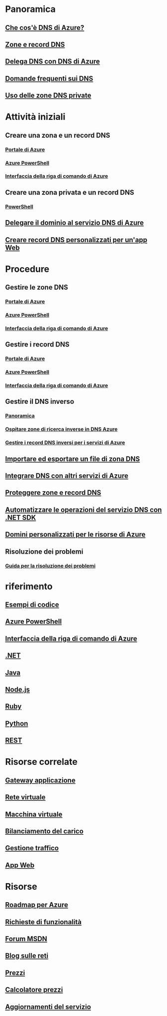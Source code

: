 # Panoramica

## [Che cos'è DNS di Azure?](dns-overview.md)
## [Zone e record DNS](dns-zones-records.md)
## [Delega DNS con DNS di Azure](dns-domain-delegation.md)
## [Domande frequenti sui DNS](dns-faq.md)
## [Uso delle zone DNS private](private-dns-overview.md)

# Attività iniziali

## Creare una zona e un record DNS
### [Portale di Azure](dns-getstarted-portal.md)
### [Azure PowerShell](dns-getstarted-powershell.md)
### [Interfaccia della riga di comando di Azure](dns-getstarted-cli.md)

## Creare una zona privata e un record DNS
### [PowerShell](private-dns-getstarted-powershell.md)
## [Delegare il dominio al servizio DNS di Azure](dns-delegate-domain-azure-dns.md)
## [Creare record DNS personalizzati per un'app Web](dns-web-sites-custom-domain.md)

# Procedure

## Gestire le zone DNS
### [Portale di Azure](dns-operations-dnszones-portal.md)
### [Azure PowerShell](dns-operations-dnszones.md)
### [Interfaccia della riga di comando di Azure](dns-operations-dnszones-cli.md)

## Gestire i record DNS
### [Portale di Azure](dns-operations-recordsets-portal.md)
### [Azure PowerShell](dns-operations-recordsets.md)
### [Interfaccia della riga di comando di Azure](dns-operations-recordsets-cli.md)

## Gestire il DNS inverso
### [Panoramica](dns-reverse-dns-overview.md)
### [Ospitare zone di ricerca inverse in DNS Azure](dns-reverse-dns-hosting.md)
### [Gestire i record DNS inversi per i servizi di Azure](dns-reverse-dns-for-azure-services.md)

## [Importare ed esportare un file di zona DNS](dns-import-export.md)
## [Integrare DNS con altri servizi di Azure](dns-for-azure-services.md)
## [Proteggere zone e record DNS](dns-protect-zones-recordsets.md)
## [Automatizzare le operazioni del servizio DNS con .NET SDK](dns-sdk.md)

## [Domini personalizzati per le risorse di Azure](dns-custom-domain.md)
## Risoluzione dei problemi
### [Guida per la risoluzione dei problemi](dns-troubleshoot.md)

# riferimento
## [Esempi di codice](https://azure.microsoft.com/en-us/resources/samples/?service=dns)
## [Azure PowerShell](/powershell/module/azurerm.dns)
## [Interfaccia della riga di comando di Azure](/cli/azure/network/dns)
## [.NET](/dotnet/api/microsoft.azure.management.dns.models)
## [Java](/java/api/com.microsoft.azure.management.dns)
## [Node.js](http://azure.github.io/azure-sdk-for-node/azure-arm-dns/latest/)
## [Ruby](http://www.rubydoc.info/gems/azure_mgmt_dns/0.8.0)
## [Python](http://azure-sdk-for-python.readthedocs.io/en/latest/sample_azure-mgmt-dns.html)
## [REST](/rest/api/dns/)

# Risorse correlate
## [Gateway applicazione](/azure/application-gateway/)
## [Rete virtuale](/azure/virtual-network/)
## [Macchina virtuale](/azure/virtual-machines/)
## [Bilanciamento del carico](/azure/load-balancer/)
## [Gestione traffico](/azure/traffic-manager/)
## [App Web](/azure/app-service/)

# Risorse
## [Roadmap per Azure](https://azure.microsoft.com/roadmap/?category=networking)
## [Richieste di funzionalità](https://feedback.azure.com/forums/217313-networking/category/77466-domain-name-service-dns-traffic-manager)
## [Forum MSDN](https://social.msdn.microsoft.com/Forums/en-US/home?forum=WAVirtualMachinesVirtualNetwork)
## [Blog sulle reti](http://azure.microsoft.com/blog/topics/networking)
## [Prezzi](https://azure.microsoft.com/pricing/details/dns/)
## [Calcolatore prezzi](https://azure.microsoft.com/pricing/calculator/)
## [Aggiornamenti del servizio](https://azure.microsoft.com/updates/?product=dns)

